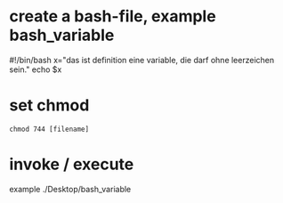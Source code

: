 # create a bash-file, example bash_variable

#!/bin/bash
x="das ist definition eine variable, die darf ohne leerzeichen sein."
echo $x

# set chmod
    chmod 744 [filename]

# invoke / execute
   example ./Desktop/bash_variable
